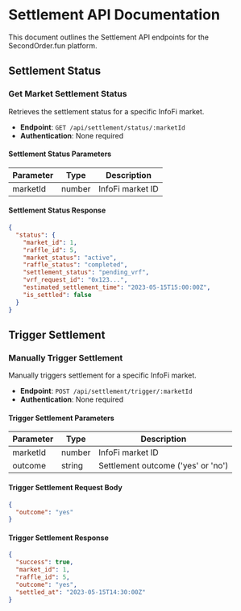 # Settlement API Documentation

This document outlines the Settlement API endpoints for the SecondOrder.fun platform.

## Settlement Status

### Get Market Settlement Status

Retrieves the settlement status for a specific InfoFi market.

- **Endpoint**: `GET /api/settlement/status/:marketId`
- **Authentication**: None required

#### Settlement Status Parameters

| Parameter | Type | Description |
|-----------|------|-------------|
| marketId | number | InfoFi market ID |

#### Settlement Status Response

```json
{
  "status": {
    "market_id": 1,
    "raffle_id": 5,
    "market_status": "active",
    "raffle_status": "completed",
    "settlement_status": "pending_vrf",
    "vrf_request_id": "0x123...",
    "estimated_settlement_time": "2023-05-15T15:00:00Z",
    "is_settled": false
  }
}
```

## Trigger Settlement

### Manually Trigger Settlement

Manually triggers settlement for a specific InfoFi market.

- **Endpoint**: `POST /api/settlement/trigger/:marketId`
- **Authentication**: None required

#### Trigger Settlement Parameters

| Parameter | Type | Description |
|-----------|------|-------------|
| marketId | number | InfoFi market ID |
| outcome | string | Settlement outcome ('yes' or 'no') |

#### Trigger Settlement Request Body

```json
{
  "outcome": "yes"
}
```

#### Trigger Settlement Response

```json
{
  "success": true,
  "market_id": 1,
  "raffle_id": 5,
  "outcome": "yes",
  "settled_at": "2023-05-15T14:30:00Z"
}
```
